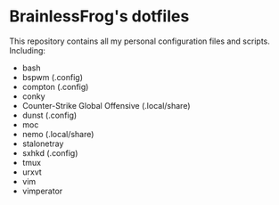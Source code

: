 # BrainlessFrog's dotfiles
This repository contains all my personal configuration files and scripts.
Including:
+ bash
+ bspwm (.config)
+ compton (.config)
+ conky
+ Counter-Strike Global Offensive (.local/share)
+ dunst (.config)
+ moc
+ nemo (.local/share)
+ stalonetray
+ sxhkd (.config)
+ tmux
+ urxvt
+ vim
+ vimperator
